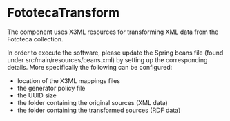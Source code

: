 # FototecaTransform

The component uses X3ML resources for transforming XML data from the Fototeca collection.

In order to execute the software, please update the Spring beans file (found under src/main/resources/beans.xml) 
by setting up the corresponding details. More specifically the following can be configured: 

* location of the X3ML mappings files
* the generator policy file
* the UUID size
* the folder containing the original sources (XML data)
* the folder containing the transformed sources (RDF data)
